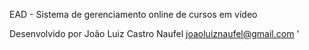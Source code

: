 EAD - Sistema de gerenciamento online de cursos em vídeo

Desenvolvido por João Luiz Castro Naufel <joaoluiznaufel@gmail.com>
'
